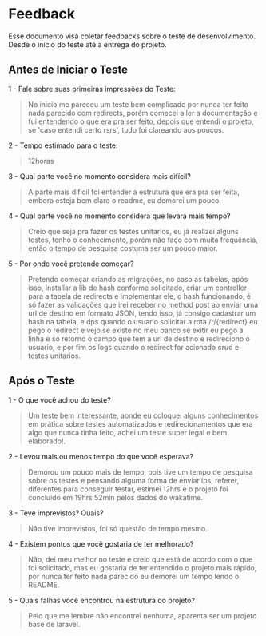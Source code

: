 # Feedback
Esse documento visa coletar feedbacks sobre o teste de desenvolvimento. Desde o início do teste até a entrega do projeto.

## Antes de Iniciar o Teste

1 - Fale sobre suas primeiras impressões do Teste:
> No inicio me pareceu um teste bem complicado por nunca ter feito nada parecido com redirects, porém comecei a ler a documentação e fui entendendo o que era pra ser feito, depois que entendi o projeto, se 'caso entendi certo rsrs', tudo foi clareando aos poucos. 

2 - Tempo estimado para o teste:
> 12horas

3 - Qual parte você no momento considera mais difícil?
> A parte mais dificil foi entender a estrutura que era pra ser feita, embora esteja bem claro o readme, eu demorei um pouco.

4 - Qual parte você no momento considera que levará mais tempo?
> Creio que seja pra fazer os testes unitarios, eu já realizei alguns testes, tenho o conhecimento, porém não faço com muita frequência, então o tempo de pesquisa costuma ser um pouco maior.

5 - Por onde você pretende começar?
> Pretendo começar criando as migrações, no caso as tabelas, após isso, installar a lib de hash conforme solicitado, criar um controller para a tabela de redirects e implementar ele, o hash funcionando, é só fazer as validações que irei receber no method post ao enviar uma url de destino em formato JSON, tendo isso, já consigo cadastrar um hash na tabela, e dps quando o usuario solicitar a rota /r/{redirect} eu pego o redirect e vejo se existe no meu banco se exitir eu pego a linha e só retorno o campo que tem a url de destino e redireciono o usuario, e por fim os logs quando o redirect for acionado crud e testes unitarios. 


## Após o Teste

1 - O que você achou do teste?
> Um teste bem interessante, aonde eu coloquei alguns conhecimentos em prática sobre testes automatizados e redirecionamentos que era algo que nunca tinha feito, achei um teste super legal e bem elaborado!.

2 - Levou mais ou menos tempo do que você esperava?
> Demorou um pouco mais de tempo, pois tive um tempo de pesquisa sobre os testes e pensando alguma forma de enviar ips, referer, diferentes para conseguir testar, estimei 12hrs e o projeto foi concluido em 19hrs 52min pelos dados do wakatime.

3 - Teve imprevistos? Quais?
> Não tive imprevistos, foi só questão de tempo mesmo.

4 - Existem pontos que você gostaria de ter melhorado?
> Não, dei meu melhor no teste e creio que está de acordo com o que foi solicitado, mas eu gostaria de ter entendido o projeto mais rápido, por nunca ter feito nada parecido eu demorei um tempo lendo o README.

5 - Quais falhas você encontrou na estrutura do projeto?
> Pelo que me lembre não encontrei nenhuma, aparenta ser um projeto base de laravel.
